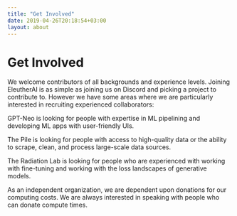 ```yaml
---
title: "Get Involved"
date: 2019-04-26T20:18:54+03:00
layout: about
---
```


# Get Involved

We welcome contributors of all backgrounds and experience levels. Joining EleutherAI is as simple as joining us on Discord and picking a project to contribute to. However we have some areas where we are particularly interested in recruiting experienced collaborators:

GPT-Neo is looking for people with expertise in ML pipelining and developing ML apps with user-friendly UIs.

The Pile is looking for people with access to high-quality data or the ability to scrape, clean, and process large-scale data sources.

The Radiation Lab is looking for people who are experienced with working with fine-tuning and working with the loss landscapes of generative models.

As an independent organization, we are dependent upon donations for our computing costs. We are always interested in speaking with people who can donate compute times.
